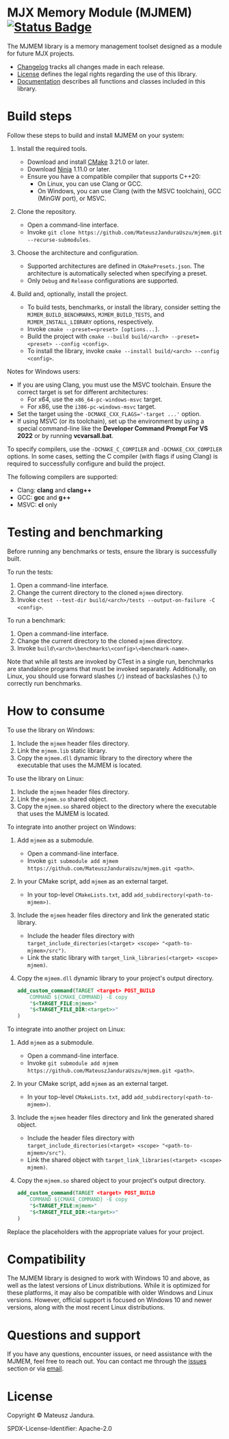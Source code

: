 # MJX Memory Module (MJMEM) [![Status Badge][status-badge-image]][status-badge-link]

The MJMEM library is a memory management toolset designed as a module for future MJX projects.

- [Changelog][] tracks all changes made in each release.
- [License][] defines the legal rights regarding the use of this library.
- [Documentation][] describes all functions and classes included in this library.

# Build steps

Follow these steps to build and install MJMEM on your system:

1. Install the required tools.

    - Download and install [CMake][] 3.21.0 or later.
    - Download [Ninja][] 1.11.0 or later.
    - Ensure you have a compatible compiler that supports C++20:
        - On Linux, you can use Clang or GCC.
        - On Windows, you can use Clang (with the MSVC toolchain), GCC (MinGW port), or MSVC.

2. Clone the repository.

    - Open a command-line interface.
    - Invoke `git clone https://github.com/MateuszJanduraUszu/mjmem.git --recurse-submodules`.

3. Choose the architecture and configuration.

    - Supported architectures are defined in `CMakePresets.json`. The architecture is automatically selected when specifying a preset.
    - Only `Debug` and `Release` configurations are supported.

4. Build and, optionally, install the project.

    - To build tests, benchmarks, or install the library, consider setting the `MJMEM_BUILD_BENCHMARKS`, `MJMEM_BUILD_TESTS`, and
`MJMEM_INSTALL_LIBRARY` options, respectively.
    - Invoke `cmake --preset=<preset> [options...]`.
    - Build the project with `cmake --build build/<arch> --preset=<preset> --config <config>`.
    - To install the library, invoke `cmake --install build/<arch> --config <config>`.

Notes for Windows users:

- If you are using Clang, you must use the MSVC toolchain. Ensure the correct target is set for different architectures:
    - For x64, use the `x86_64-pc-windows-msvc` target.
    - For x86, use the `i386-pc-windows-msvc` target.
- Set the target using the `-DCMAKE_CXX_FLAGS='-target ...'` option.
- If using MSVC (or its toolchain), set up the environment by using a special command-line like the
**Developer Command Prompt For VS 2022** or by running **vcvarsall.bat**.

To specify compilers, use the `-DCMAKE_C_COMPILER` and `-DCMAKE_CXX_COMPILER` options. In some cases, setting the C compiler
(with flags if using Clang) is required to successfully configure and build the project.

The following compilers are supported:

- Clang: **clang** and **clang++**
- GCC: **gcc** and **g++**
- MSVC: **cl** only

# Testing and benchmarking

Before running any benchmarks or tests, ensure the library is successfully built.

To run the tests:

1. Open a command-line interface.
2. Change the current directory to the cloned `mjmem` directory.
3. Invoke `ctest --test-dir build/<arch>/tests --output-on-failure -C <config>`.

To run a benchmark:

1. Open a command-line interface.
2. Change the current directory to the cloned `mjmem` directory.
3. Invoke `build\<arch>\benchmarks\<config>\<benchmark-name>`.

Note that while all tests are invoked by CTest in a single run, benchmarks are standalone programs that must be invoked separately. 
Additionally, on Linux, you should use forward slashes (`/`) instead of backslashes (`\`) to correctly run benchmarks.

# How to consume

To use the library on Windows:

1. Include the `mjmem` header files directory.
2. Link the `mjmem.lib` static library.
3. Copy the `mjmem.dll` dynamic library to the directory where the executable that uses the MJMEM is located.

To use the library on Linux:

1. Include the `mjmem` header files directory.
2. Link the `mjmem.so` shared object.
3. Copy the `mjmem.so` shared object to the directory where the executable that uses the MJMEM is located. 

To integrate into another project on Windows:

1. Add `mjmem` as a submodule.

    - Open a command-line interface.
    - Invoke `git submodule add mjmem https://github.com/MateuszJanduraUszu/mjmem.git <path>`.

2. In your CMake script, add `mjmem` as an external target.

    - In your top-level `CMakeLists.txt`, add `add_subdirectory(<path-to-mjmem>)`.

3. Include the `mjmem` header files directory and link the generated static library.

    - Include the header files directory with `target_include_directories(<target> <scope> "<path-to-mjmem>/src")`.
    - Link the static library with `target_link_libraries(<target> <scope> mjmem)`.

4. Copy the `mjmem.dll` dynamic library to your project's output directory.

    ```cmake
    add_custom_command(TARGET <target> POST_BUILD
        COMMAND ${CMAKE_COMMAND} -E copy
        "$<TARGET_FILE:mjmem>"
        "$<TARGET_FILE_DIR:<target>>"
    )
    ```

To integrate into another project on Linux:

1. Add `mjmem` as a submodule.

    - Open a command-line interface.
    - Invoke `git submodule add mjmem https://github.com/MateuszJanduraUszu/mjmem.git <path>`.

2. In your CMake script, add `mjmem` as an external target.

    - In your top-level `CMakeLists.txt`, add `add_subdirectory(<path-to-mjmem>)`.

3. Include the `mjmem` header files directory and link the generated shared object.

    - Include the header files directory with `target_include_directories(<target> <scope> "<path-to-mjmem>/src")`.
    - Link the shared object with `target_link_libraries(<target> <scope> mjmem)`.

4. Copy the `mjmem.so` shared object to your project's output directory.

    ```cmake
    add_custom_command(TARGET <target> POST_BUILD
        COMMAND ${CMAKE_COMMAND} -E copy
        "$<TARGET_FILE:mjmem>"
        "$<TARGET_FILE_DIR:<target>>"
    )
    ```

Replace the placeholders with the appropriate values for your project.

# Compatibility

The MJMEM library is designed to work with Windows 10 and above, as well as the latest versions of Linux distributions. While it is 
optimized for these platforms, it may also be compatible with older Windows and Linux versions. However, official support is focused on 
Windows 10 and newer versions, along with the most recent Linux distributions.

# Questions and support

If you have any questions, encounter issues, or need assistance with the MJMEM, feel free to reach out. You can contact me through 
the [issues][] section or via [email][].

# License

Copyright © Mateusz Jandura.

SPDX-License-Identifier: Apache-2.0

[status-badge-image]: https://github.com/MateuszJanduraUszu/mjmem/actions/workflows/build-and-test.yml/badge.svg
[status-badge-link]: https://github.com/MateuszJanduraUszu/mjmem/actions/workflows/build-and-test.yml
[Changelog]: CHANGELOG.md
[License]: LICENSE
[Documentation]: docs/README.md
[CMake]: https://cmake.org/download
[Ninja]: https://github.com/ninja-build/ninja/releases
[issues]: https://github.com/MateuszJanduraUszu/mjmem/issues
[email]: mailto:mjandura03@gmail.com